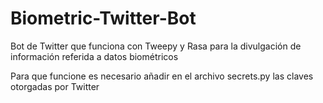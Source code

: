 # Biometric-Twitter-Bot
Bot de Twitter que funciona con Tweepy y Rasa para la divulgación de información referida a datos biométricos

Para que funcione es necesario añadir en el archivo secrets.py las claves otorgadas por Twitter
